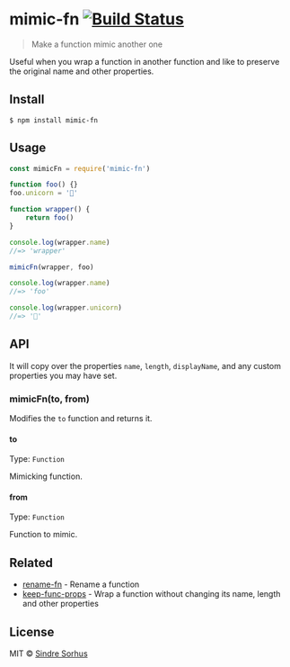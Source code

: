 # mimic-fn [![Build Status](https://travis-ci.org/sindresorhus/mimic-fn.svg?branch=master)](https://travis-ci.org/sindresorhus/mimic-fn)

> Make a function mimic another one

Useful when you wrap a function in another function and like to preserve the original name and other properties.

## Install

```
$ npm install mimic-fn
```

## Usage

```js
const mimicFn = require('mimic-fn')

function foo() {}
foo.unicorn = '🦄'

function wrapper() {
    return foo()
}

console.log(wrapper.name)
//=> 'wrapper'

mimicFn(wrapper, foo)

console.log(wrapper.name)
//=> 'foo'

console.log(wrapper.unicorn)
//=> '🦄'
```

## API

It will copy over the properties `name`, `length`, `displayName`, and any custom properties you may have set.

### mimicFn(to, from)

Modifies the `to` function and returns it.

#### to

Type: `Function`

Mimicking function.

#### from

Type: `Function`

Function to mimic.

## Related

-   [rename-fn](https://github.com/sindresorhus/rename-fn) - Rename a function
-   [keep-func-props](https://github.com/ehmicky/keep-func-props) - Wrap a function without changing its name, length and other properties

## License

MIT © [Sindre Sorhus](https://sindresorhus.com)
